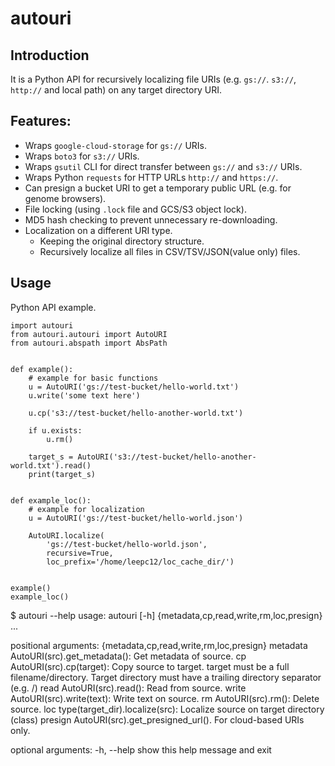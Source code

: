 # autouri

## Introduction

It is a Python API for recursively localizing file URIs (e.g. `gs://`. `s3://`, `http://` and local path) on any target directory URI.

## Features:

- Wraps `google-cloud-storage` for `gs://` URIs.
- Wraps `boto3` for `s3://` URIs.
- Wraps `gsutil` CLI for direct transfer between `gs://` and `s3://` URIs.
- Wraps Python `requests` for HTTP URLs `http://` and `https://`.
- Can presign a bucket URI to get a temporary public URL (e.g. for genome browsers).
- File locking (using `.lock` file and GCS/S3 object lock).
- MD5 hash checking to prevent unnecessary re-downloading.
- Localization on a different URI type.
    - Keeping the original directory structure.
    - Recursively localize all files in CSV/TSV/JSON(value only) files.

## Usage

Python API example.
```
import autouri
from autouri.autouri import AutoURI
from autouri.abspath import AbsPath


def example():
    # example for basic functions
    u = AutoURI('gs://test-bucket/hello-world.txt')
    u.write('some text here')

    u.cp('s3://test-bucket/hello-another-world.txt')

    if u.exists:
        u.rm()

    target_s = AutoURI('s3://test-bucket/hello-another-world.txt').read()
    print(target_s)


def example_loc():
    # example for localization
    u = AutoURI('gs://test-bucket/hello-world.json')

    AutoURI.localize(
        'gs://test-bucket/hello-world.json',
        recursive=True,
        loc_prefix='/home/leepc12/loc_cache_dir/')


example()
example_loc()

```
$ autouri --help
usage: autouri [-h] {metadata,cp,read,write,rm,loc,presign} ...

positional arguments:
  {metadata,cp,read,write,rm,loc,presign}
    metadata            AutoURI(src).get_metadata(): Get metadata of source.
    cp                  AutoURI(src).cp(target): Copy source to target. target
                        must be a full filename/directory. Target directory
                        must have a trailing directory separator (e.g. /)
    read                AutoURI(src).read(): Read from source.
    write               AutoURI(src).write(text): Write text on source.
    rm                  AutoURI(src).rm(): Delete source.
    loc                 type(target_dir).localize(src): Localize source on
                        target directory (class)
    presign             AutoURI(src).get_presigned_url(). For cloud-based URIs
                        only.

optional arguments:
  -h, --help            show this help message and exit
```
